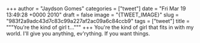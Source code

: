 
+++
author = "Jaydson Gomes"
categories = ["tweet"]
date = "Fri Mar 19 13:49:28 +0000 2010"
draft = false
image = "{TWEET_IMAGE}"
slug = "983f2a9adc43d7c83c99a227af2ac09a6c84ccb9"
tags = ["tweet"]
title = """You're the kind of girl t..."""
+++
You're the kind of girl that fits in with my world. I'll give you anything, ev'rything. If you want things.

